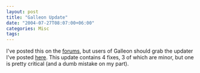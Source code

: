 ```yaml
---
layout: post
title: "Galleon Update"
date: "2004-07-27T08:07:00+06:00"
categories: Misc 
tags: 
---
```


I've posted this on the <a href="http://www.camdenfamily.com/morpheus/forums">forums</a>, but users of Galleon should grab the updater I've posted <a href="http://www.camdenfamily.com/morpheus/downloads/forumsupdate.zip">here</a>. This update contains 4 fixes, 3 of which are minor, but one is pretty critical (and a dumb mistake on my part).